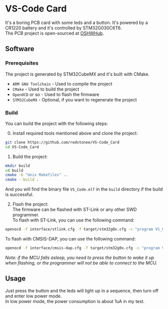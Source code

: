# VS-Code Card
It's a boring PCB card with some leds and a button.
It's powered by a CR1220 battery and it's controlled by STM32G030C6T6.  
The PCB project is open-sourced at [OSHWHub](https://oshwhub.com/dc_redstone/vs-code).

## Software
### Prerequisites
The project is generated by STM32CubeMX and it's built with CMake.

* `ARM GNU Toolchain` - Used to compile the project
* `CMake` - Used to build the project
* `OpenOCD` or so - Used to flash the firmware
* `STM32CubeMX` - Optional, if you want to regenerate the project

### Build
You can build the project with the following steps:  

0. Install required tools mentioned above and clone the project:
```bash
git clone https://github.com/redstonee/VS-Code_Card
cd VS-Code_Card
```

1. Build the project:
```bash
mkdir build
cd build
cmake -G "Unix Makefiles" ..
cmake --build .
```
And you will find the binary file `VS_Code.elf` in the `build` directory if the build is successful.

2. Flash the project:  
The firmware can be flashed with ST-Link or any other SWD programmer.  
To flash with ST-Link, you can use the following command:
```bash
openocd -f interface/stlink.cfg -f target/stm32g0x.cfg -c "program VS_Code.elf verify reset exit"
```

To flash with CMSIS-DAP, you can use the following command:
```bash
openocd -f interface/cmsis-dap.cfg -f target/stm32g0x.cfg -c "program VS_Code.elf verify reset exit"
```

*Note: if the MCU falls asleep,
you need to press the button to wake it up when flashing,
or the programmer will not be able to connect to the MCU.*

## Usage
Just press the button and the leds will light up in a sequence, then turn off and enter low power mode.  
In low power mode, the power consumption is about 1uA in my test.